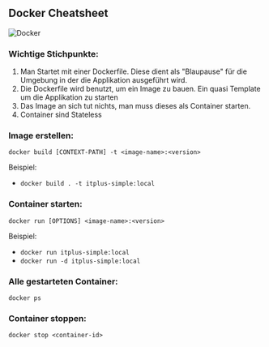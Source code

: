 ## Docker Cheatsheet

![Docker](https://cloudacademy.com/wp-content/uploads/2019/10/Docker-vs..png)

### Wichtige Stichpunkte:
1. Man Startet mit einer Dockerfile. Diese dient als "Blaupause" für die Umgebung in der die Applikation ausgeführt wird.
2. Die Dockerfile wird benutzt, um ein Image zu bauen. Ein quasi Template um die Applikation zu starten
3. Das Image an sich tut nichts, man muss dieses als Container starten.
4. Container sind Stateless

### Image erstellen:  
`docker build [CONTEXT-PATH] -t <image-name>:<version>`

Beispiel:  
* `docker build . -t itplus-simple:local`

### Container starten:  
`docker run [OPTIONS] <image-name>:<version>`

Beispiel:  
* `docker run itplus-simple:local`  
* `docker run -d itplus-simple:local` 

### Alle gestarteten Container:  
`docker ps`

### Container stoppen:  
`docker stop <container-id>`
